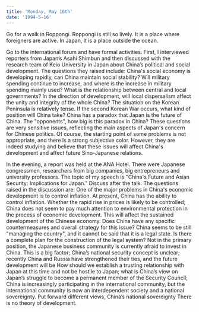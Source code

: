 ```yaml
---
title: 'Monday, May 16th'
date: '1994-5-16'
---
```


Go for a walk in Roppongi. Roppongi is still so lively. It is a place where foreigners are active. In Japan, it is a place outside the ocean.

Go to the international forum and have formal activities. First, I interviewed reporters from Japan’s Asahi Shimbun and then discussed with the research team of Keio University in Japan about China’s political and social development. The questions they raised include: China's social economy is developing rapidly, can China maintain social stability? Will military spending continue to increase, and where is the increase in military spending mainly used? What is the relationship between central and local governments? In the direction of development, will local dispersalism affect the unity and integrity of the whole China? The situation on the Korean Peninsula is relatively tense. If the second Korean War occurs, what kind of position will China take? China has a paradox that Japan is the future of China. The "opponents", how big is this paradox in China? These questions are very sensitive issues, reflecting the main aspects of Japan's concern for Chinese politics. Of course, the starting point of some problems is not appropriate, and there is a strong subjective color. However, they are indeed studying and believe that these issues will affect China's development and affect future Sino-Japanese relations.

In the evening, a report was held at the ANA Hotel. There were Japanese congressmen, researchers from big companies, big entrepreneurs and university professors. The topic of my speech is "China's Future and Asian Security: Implications for Japan." Discuss after the talk. The questions raised in the discussion are: One of the major problems in China's economic development is to control inflation. At present, China has the ability to control inflation. Whether the rapid rise in prices is likely to be controlled; China does not seem to pay much attention to environmental protection in the process of economic development. This will affect the sustained development of the Chinese economy. Does China have any specific countermeasures and overall strategy for this issue? China seems to be still "managing the country", and it cannot be said that it is a legal state. Is there a complete plan for the construction of the legal system? Not in the primary position, the Japanese business community is currently afraid to invest in China. This is a big factor; China’s national security concept is unclear; recently China and Russia have strengthened their ties, and the future development will be How should we establish a trusting relationship with Japan at this time and not be hostile to Japan; what is China’s view on Japan’s struggle to become a permanent member of the Security Council; China is increasingly participating in the international community, but the international community is now an interdependent society and a national sovereignty. Put forward different views, China’s national sovereignty There is no theory of development.

